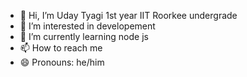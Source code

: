 - 👋 Hi, I’m Uday Tyagi 1st year IIT Roorkee undergrade
- 👀 I’m interested in developement
- 🌱 I’m currently learning node js
- 📫 How to reach me 
- 😄 Pronouns: he/him

<!---
20-uday-06/20-uday-06 is a ✨ special ✨ repository because its `README.md` (this file) appears on your GitHub profile.
You can click the Preview link to take a look at your changes.
--->
